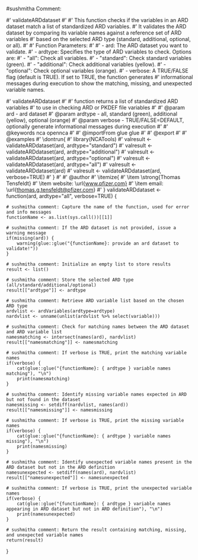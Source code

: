 #sushmitha Comment:

#' validateARDdataset
#'
#' This function checks if the variables in an ARD dataset match a list of standardized ARD variables.
#' It validates the ARD dataset by comparing its variable names against a reference set of ARD variables
#' based on the selected ARD type (standard, additional, optional, or all).
#'
#' Function Parameters:
#' 
#' - ard: The ARD dataset you want to validate.
#' - ardtype: Specifies the type of ARD variables to check. Options are:
#'   - "all": Check all variables.
#'   - "standard": Check standard variables (green).
#'   - "additional": Check additional variables (yellow).
#'   - "optional": Check optional variables (orange).
#' - verbose: A TRUE/FALSE flag (default is TRUE). If set to TRUE, the function generates 
#'            informational messages during execution to show the matching, missing, and unexpected variable names.



#' validateARDdataset 
#'
#' function returns a list of standardized ARD variables
#' to use in checking ARD or PKDEF file variables
#'
#' @param ard - ard dataset
#' @param ardtype - all, standard (green), additional (yellow), optional (orange)
#' @param verbose - TRUE/FALSE=DEFAULT, optionally generate informational messages during execution
#' 
#' @keywords nca opennca
#'
#' @importFrom glue glue
#' 
#' @export
#' 
#' @examples
#' \dontrun{
#' library(NCATools)
#' valresult <- validateARDdataset(ard, ardtype="standard")
#' valresult <- validateARDdataset(ard, ardtype="additional")
#' valresult <- validateARDdataset(ard, ardtype="optional")
#' valresult <- validateARDdataset(ard, ardtype="all")
#' valresult <- validateARDdataset(ard)
#' valresult <- validateARDdataset(ard, verbose=TRUE)
#' }
#'
#' @author
#' \itemize{
#'  \item \strong{Thomas Tensfeldt}
#'  \item website: \url{www.pfizer.com}
#'  \item email: \url{thomas.g.tensfeldt@pfizer.com}
#' }
validateARDdataset <- function(ard, ardtype="all", verbose=TRUE) {
    
    # sushmitha comment: Capture the name of the function, used for error and info messages
    functionName <- as.list(sys.call())[[1]]

    # sushmitha comment: If the ARD dataset is not provided, issue a warning message
    if(missing(ard)) {
        warning(glue::glue("{functionName}: provide an ard dataset to validate!"))
    }

    # sushmitha comment: Initialize an empty list to store results
    result <- list()

    # sushmitha comment: Store the selected ARD type (all/standard/additional/optional)
    result[["ardtype"]] <- ardtype

    # sushmitha comment: Retrieve ARD variable list based on the chosen ARD type
    ardvlist <- ardVariables(ardtype=ardtype)
    nardvlist <- unname(unlist(ardvlist %>% select(variable)))

    # sushmitha comment: Check for matching names between the ARD dataset and ARD variable list
    namesmatching <- intersect(names(ard), nardvlist)
    result[["namesmatching"]] <- namesmatching

    # sushmitha comment: If verbose is TRUE, print the matching variable names
    if(verbose) {
        cat(glue::glue("{functionName}: { ardtype } variable names matching"), "\n")
        print(namesmatching)
    }
    
    # sushmitha comment: Identify missing variable names expected in ARD but not found in the dataset
    namesmissing <- setdiff(nardvlist, names(ard))
    result[["namesmissing"]] <- namesmissing

    # sushmitha comment: If verbose is TRUE, print the missing variable names
    if(verbose) {
        cat(glue::glue("{functionName}: { ardtype } variable names missing"), "\n")
        print(namesmissing)
    }

    # sushmitha comment: Identify unexpected variable names present in the ARD dataset but not in the ARD definition
    namesunexpected <- setdiff(names(ard), nardvlist)
    result[["namesunexpected"]] <- namesunexpected

    # sushmitha comment: If verbose is TRUE, print the unexpected variable names
    if(verbose) {
        cat(glue::glue("{functionName}: { ardtype } variable names appearing in ARD dataset but not in ARD definition"), "\n")
        print(namesunexpected)
    }

    # sushmitha comment: Return the result containing matching, missing, and unexpected variable names
    return(result)
}
